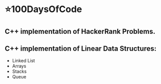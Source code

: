 # :star:100DaysOfCode
## C++ implementation of HackerRank Problems.
## C++ implementation of Linear Data Structures: 
 * Linked List
 * Arrays
 * Stacks
 * Queue

